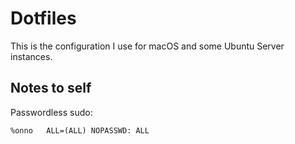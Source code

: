 # Dotfiles
This is the configuration I use for macOS and some Ubuntu Server instances.

## Notes to self

Passwordless sudo:

```
%onno	ALL=(ALL) NOPASSWD: ALL
```
